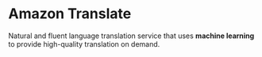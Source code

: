 # Amazon Translate

Natural and fluent language translation service that uses **machine learning** to provide high-quality translation on demand.
